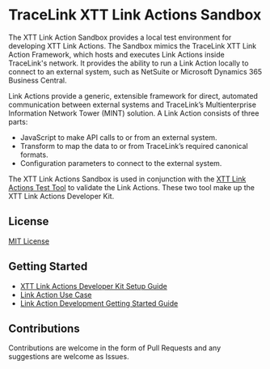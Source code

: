# TraceLink XTT Link Actions Sandbox

The XTT Link Action Sandbox provides a local test environment for developing
XTT Link Actions. The Sandbox mimics the TraceLink XTT Link Action Framework,
which hosts and executes Link Actions inside TraceLink's network. It provides
the ability to run a Link Action locally to connect to an external system, such
as NetSuite or Microsoft Dynamics 365 Business Central.

Link Actions provide a generic, extensible framework for direct, automated
communication between external systems and TraceLink’s Multienterprise
Information Network Tower (MINT) solution. A Link Action consists of three
parts:
* JavaScript to make API calls to or from an external system.
* Transform to map the data to or from TraceLink’s required canonical formats.
* Configuration parameters to connect to the external system.

The XTT Link Actions Sandbox is used in conjunction with the [XTT Link Actions Test Tool](https://github.com/tracelink/xtt-link-actions-test-tool) to validate
the Link Actions. These two tool make up the XTT Link
Actions Developer Kit.

## License

[MIT License](https://opensource.org/licenses/MIT)

## Getting Started

* [XTT Link Actions Developer Kit Setup Guide](https://www.tracelink.com/resources/tracelink-university/xtt-link-actions-developer-kit)
* [Link Action Use Case](https://www.tracelink.com/resources/tracelink-university/use-case-xtt-link-actions)
* [Link Action Development Getting Started Guide](https://www.tracelink.com/resources/tracelink-university/guide-xtt-link-actions)

## Contributions

Contributions are welcome in the form of Pull Requests and any suggestions are
welcome as Issues.
